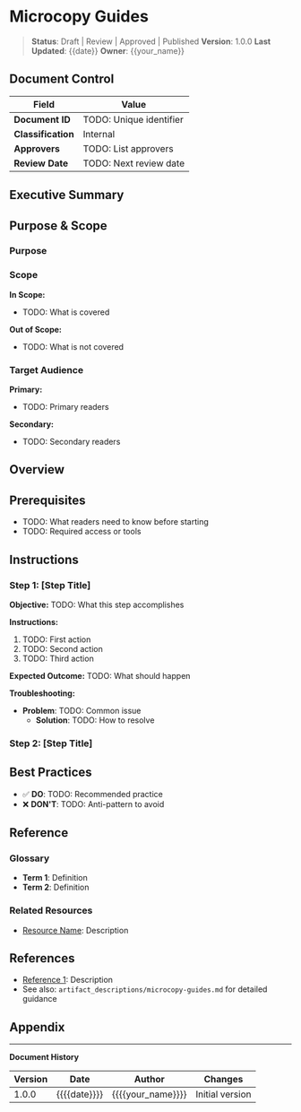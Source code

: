 # Microcopy Guides

> **Status**: Draft | Review | Approved | Published
> **Version**: 1.0.0
> **Last Updated**: {{date}}
> **Owner**: {{your_name}}

## Document Control

| Field | Value |
|-------|-------|
| **Document ID** | TODO: Unique identifier |
| **Classification** | Internal |
| **Approvers** | TODO: List approvers |
| **Review Date** | TODO: Next review date |

## Executive Summary

<!-- TODO: 2-3 paragraph overview for executive audience -->
<!-- What is this document about? -->
<!-- Why does it matter? -->
<!-- What are the key takeaways? -->

## Purpose & Scope

### Purpose

<!-- TODO: Explain why this document exists -->

### Scope

**In Scope:**
- TODO: What is covered

**Out of Scope:**
- TODO: What is not covered

### Target Audience

**Primary:**
- TODO: Primary readers

**Secondary:**
- TODO: Secondary readers


## Overview

<!-- TODO: Introduce what this guide covers -->

## Prerequisites

- TODO: What readers need to know before starting
- TODO: Required access or tools

## Instructions

### Step 1: [Step Title]

**Objective:** TODO: What this step accomplishes

**Instructions:**
1. TODO: First action
2. TODO: Second action
3. TODO: Third action

**Expected Outcome:** TODO: What should happen

**Troubleshooting:**
- **Problem**: TODO: Common issue
  - **Solution**: TODO: How to resolve

### Step 2: [Step Title]

<!-- Repeat structure for additional steps -->

## Best Practices

- ✅ **DO**: TODO: Recommended practice
- ❌ **DON'T**: TODO: Anti-pattern to avoid

## Reference

### Glossary

- **Term 1**: Definition
- **Term 2**: Definition

### Related Resources

- [Resource Name](url): Description

## References

- [Reference 1](url): Description
- See also: `artifact_descriptions/microcopy-guides.md` for detailed guidance

## Appendix

<!-- Add supporting materials as needed -->

---

**Document History**

| Version | Date | Author | Changes |
|---------|------|--------|---------|
| 1.0.0 | {{{{date}}}} | {{{{your_name}}}} | Initial version |
